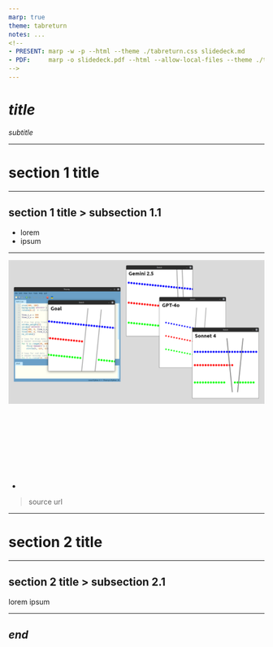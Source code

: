 ```yaml
---
marp: true
theme: tabreturn
notes: ...
<!--
- PRESENT: marp -w -p --html --theme ./tabreturn.css slidedeck.md
- PDF:     marp -o slidedeck.pdf --html --allow-local-files --theme ./tabreturn.css slidedeck.md
-->
---
```


# ***title***
<!-- 
_backgroundImage: "url(./tabreturn_title_bg.png)"
_backgroundRepeat: "repeat"
_backgroundSize: "325px"
_color: var(--color-background)
-->
*subtitle*

---

# section 1 title
<!-- 
paginate: true 
backgroundColor: darkred
color: var(--color-background)
-->

---

## section 1 title > subsection 1.1
* lorem
* ipsum
<!-- 
- notes
-->

---

<!--
_backgroundColor: white
-->
![bg](graphic.png)
* <svg data-marpit-svg class="absolute">
    <rect x="617" y="210" width="250" height="160" style="fill:none;stroke:lime;stroke-width:5" />
  </svg>
> source url
<!--
- notes
-->

---

# section 2 title
<!-- 
paginate: true 
backgroundColor: darkgoldenrod
color: var(--color-background)
-->

---

## section 2 title > subsection 2.1
lorem ipsum
<!-- 
- notes
-->

---

## *end*
<!-- 
paginate: false 
backgroundColor: black
color: var(--color-background)
-->


